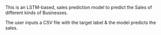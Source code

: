 This is an LSTM-based, sales prediction model to predict the Sales of different kinds of Businesses.  

The user inputs a CSV file with the target label & the model predicts the sales.
